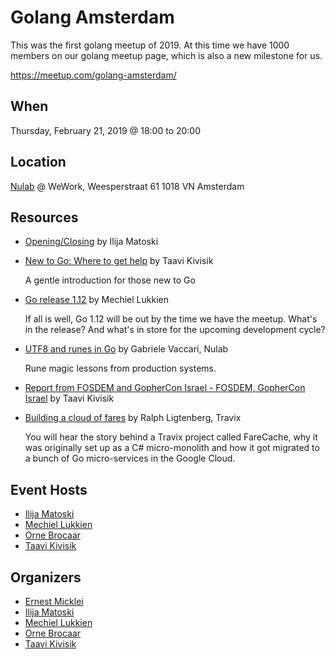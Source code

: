 Golang Amsterdam
================

This was the first golang meetup of 2019. At this time we have 1000 members on our golang meetup page, which is also a new milestone for us.

https://meetup.com/golang-amsterdam/

When
----
Thursday, February 21, 2019 @ 18:00 to 20:00

Location
--------
[Nulab](https://nulab.com) @ 
WeWork,
Weesperstraat 61
1018 VN Amsterdam

Resources
---------
* [Opening/Closing](Opening,Closing%20-%20Ilija%20Matoski.pdf) by Ilija Matoski

* [New to Go: Where to get help](Where%20to%20Get%20Golang%20Help%20-%20Taavi%20Kivisik.pdf) by Taavi Kivisik
  
  A gentle introduction for those new to Go
  
* [Go release 1.12](Go%20release%201.12%20-%20Mechiel%20Lukkien.pdf) by Mechiel Lukkien

  If all is well, Go 1.12 will be out by the time we have the meetup. What's in the release? And what's in store for the upcoming development cycle?

* [UTF8 and runes in Go](Rune%20Magic%20in%20Go%20-%20Gabriele%20Vaccari.pdf) by Gabriele Vaccari, Nulab

  Rune magic lessons from production systems.

* [Report from FOSDEM and GopherCon Israel - FOSDEM, GopherCon Israel](Report%20from%20FOSDEM%20and%20GopherCon%20Israel%20-%20Taavi%20Kivisik.pdf) by Taavi Kivisik

* [Building a cloud of fares](Building%20a%20cloud%20of%20fares%20-%20Ralph%20Ligtenberg.pdf) by Ralph Ligtenberg, Travix

  You will hear the story behind a Travix project called FareCache, why it was originally set up as a C# micro-monolith and how it got migrated to a bunch of Go micro-services in the Google Cloud.

Event Hosts 
------------
* [Ilija Matoski](https://github.com/ilijamt)
* [Mechiel Lukkien](https://github.com/mjl-)
* [Orne Brocaar](https://github.com/brocaar)
* [Taavi Kivisik](https://github.com/tkivisik)

Organizers
----------
* [Ernest Micklei](https://github.com/emicklei)
* [Ilija Matoski](https://github.com/ilijamt)
* [Mechiel Lukkien](https://github.com/mjl-)
* [Orne Brocaar](https://github.com/brocaar)
* [Taavi Kivisik](https://github.com/tkivisik)

